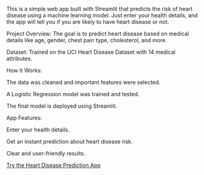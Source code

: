 This is a simple web app built with Streamlit that predicts the risk of heart disease using a machine learning model. Just enter your health details, and the app will tell you if you are likely to have heart disease or not.

Project Overview:
The goal is to predict heart disease based on medical details like age, gender, chest pain type, cholesterol, and more.

Dataset:
Trained on the UCI Heart Disease Dataset with 14 medical attributes.

How It Works:

The data was cleaned and important features were selected.

A Logistic Regression model was trained and tested.

The final model is deployed using Streamlit.

App Features:

Enter your health details.

Get an instant prediction about heart disease risk.

Clear and user-friendly results.

[Try the Heart Disease Prediction App](https://heart-diagnosis.streamlit.app/)
